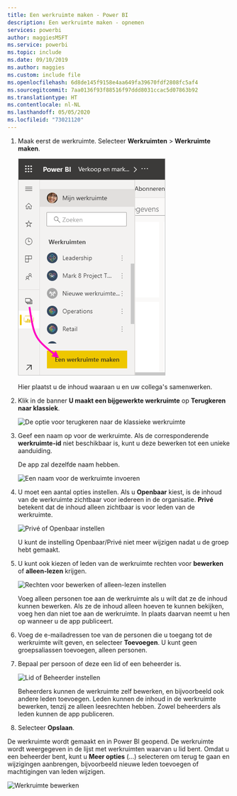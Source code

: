 ```yaml
---
title: Een werkruimte maken - Power BI
description: Een werkruimte maken - opnemen
services: powerbi
author: maggiesMSFT
ms.service: powerbi
ms.topic: include
ms.date: 09/10/2019
ms.author: maggies
ms.custom: include file
ms.openlocfilehash: 6d8de145f9158e4aa649fa39670fdf2808fc5af4
ms.sourcegitcommit: 7aa0136f93f88516f97ddd8031ccac5d07863b92
ms.translationtype: HT
ms.contentlocale: nl-NL
ms.lasthandoff: 05/05/2020
ms.locfileid: "73021120"
---
```

1. Maak eerst de werkruimte. Selecteer **Werkruimten** > **Werkruimte maken**. 
   
     ![Werkruimte maken](media/powerbi-service-create-app-workspace/power-bi-workspace-create.png)
   
    Hier plaatst u de inhoud waaraan u en uw collega's samenwerken.

2. Klik in de banner **U maakt een bijgewerkte werkruimte** op **Terugkeren naar klassiek**. 

    ![De optie voor terugkeren naar de klassieke werkruimte](media/powerbi-service-create-app-workspace/power-bi-revert-classic-workspace.png)

3. Geef een naam op voor de werkruimte. Als de corresponderende **werkruimte-id** niet beschikbaar is, kunt u deze bewerken tot een unieke aanduiding.
   
     De app zal dezelfde naam hebben.
   
     ![Een naam voor de werkruimte invoeren](media/powerbi-service-create-app-workspace/power-bi-apps-create-workspace-name.png)

3. U moet een aantal opties instellen. Als u **Openbaar** kiest, is de inhoud van de werkruimte zichtbaar voor iedereen in de organisatie. **Privé** betekent dat de inhoud alleen zichtbaar is voor leden van de werkruimte.
   
     ![Privé of Openbaar instellen](media/powerbi-service-create-app-workspace/power-bi-apps-create-workspace-private-public.png)
   
    U kunt de instelling Openbaar/Privé niet meer wijzigen nadat u de groep hebt gemaakt.

4. U kunt ook kiezen of leden van de werkruimte rechten voor **bewerken** of **alleen-lezen** krijgen.
   
     ![Rechten voor bewerken of alleen-lezen instellen](media/powerbi-service-create-app-workspace/power-bi-apps-create-workspace-members-edit.png)
   
     Voeg alleen personen toe aan de werkruimte als u wilt dat ze de inhoud kunnen bewerken. Als ze de inhoud alleen hoeven te kunnen bekijken, voeg hen dan niet toe aan de werkruimte. In plaats daarvan neemt u hen op wanneer u de app publiceert.

5. Voeg de e-mailadressen toe van de personen die u toegang tot de werkruimte wilt geven, en selecteer **Toevoegen**. U kunt geen groepsaliassen toevoegen, alleen personen.

6. Bepaal per persoon of deze een lid of een beheerder is.
   
     ![Lid of Beheerder instellen](media/powerbi-service-create-app-workspace/power-bi-apps-create-workspace-admin.png)
   
    Beheerders kunnen de werkruimte zelf bewerken, en bijvoorbeeld ook andere leden toevoegen. Leden kunnen de inhoud in de werkruimte bewerken, tenzij ze alleen leesrechten hebben. Zowel beheerders als leden kunnen de app publiceren.

7. Selecteer **Opslaan**.

De werkruimte wordt gemaakt en in Power BI geopend. De werkruimte wordt weergegeven in de lijst met werkruimten waarvan u lid bent. Omdat u een beheerder bent, kunt u **Meer opties** (...) selecteren om terug te gaan en wijzigingen aanbrengen, bijvoorbeeld nieuwe leden toevoegen of machtigingen van leden wijzigen.

![Werkruimte bewerken](media/powerbi-service-create-app-workspace/power-bi-workspace-old-settings.png)

